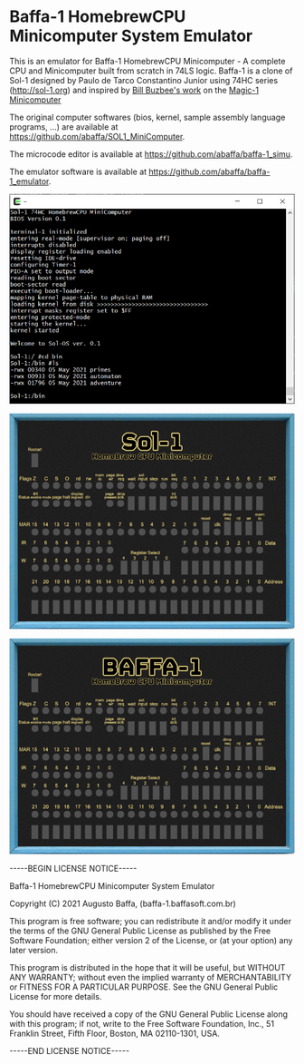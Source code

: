 # Baffa-1 HomebrewCPU Minicomputer System Emulator

This is an emulator for Baffa-1 HomebrewCPU Minicomputer - A complete CPU and Minicomputer built from scratch in 74LS logic. Baffa-1 is a clone of Sol-1 designed by Paulo de Tarco Constantino Junior using 74HC series (http://sol-1.org) and inspired by [Bill Buzbee's work](http://homebrewcpu.com) on the [Magic-1 Minicomputer](http://www.magic-1.org/)

The original computer softwares (bios, kernel, sample assembly language programs, ...) are available at https://github.com/abaffa/SOL1_MiniComputer.

The microcode editor is available at https://github.com/abaffa/baffa-1_simu.

The emulator software is available at https://github.com/abaffa/baffa-1_emulator.

![sol1_terminal](_images/sol1_terminal.png)

![painel_sol-1](_images/painel_sol-1.png)

![painel_baffa-1](_images/painel_baffa-1.png)

-----BEGIN LICENSE NOTICE----- 

Baffa-1 HomebrewCPU Minicomputer System Emulator

Copyright (C) 2021  Augusto Baffa, (baffa-1.baffasoft.com.br)

This program is free software; you can redistribute it and/or
modify it under the terms of the GNU General Public License
as published by the Free Software Foundation; either version 2
of the License, or (at your option) any later version.

This program is distributed in the hope that it will be useful,
but WITHOUT ANY WARRANTY; without even the implied warranty of
MERCHANTABILITY or FITNESS FOR A PARTICULAR PURPOSE.  See the
GNU General Public License for more details.

You should have received a copy of the GNU General Public License
along with this program; if not, write to the Free Software
Foundation, Inc., 51 Franklin Street, Fifth Floor, Boston, MA  02110-1301, USA.

-----END LICENSE NOTICE----- 
